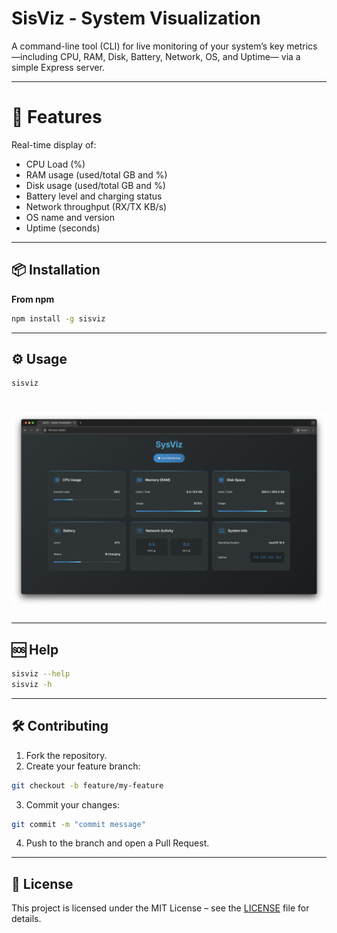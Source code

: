 # SisViz - System Visualization

A command-line tool (CLI) for live monitoring of your system’s key metrics —including CPU, RAM, Disk, Battery, Network, OS, and Uptime— via a simple Express server.

---
# 🚀 Features

Real-time display of:
-	CPU Load (%)
-	RAM usage (used/total GB and %)
-	Disk usage (used/total GB and %)
-	Battery level and charging status
-	Network throughput (RX/TX KB/s)
-	OS name and version
-	Uptime (seconds)

---
## 📦 Installation

**From npm**
```bash
npm install -g sisviz
```
---
## ⚙️ Usage
```bash
sisviz
```
# ![Screenshot](/src/public/photos/sisviz.png)

---
## 🆘 Help
```bash
sisviz --help
sisviz -h
```
---
## 🛠 Contributing
1.	Fork the repository.
2.	Create your feature branch:
```bash
git checkout -b feature/my-feature
```
3.	Commit your changes:
```bash
git commit -m "commit message"
```
4.	Push to the branch and open a Pull Request.
---
## 📄 License
This project is licensed under the MIT License – see the [LICENSE](./LICENSE) file for details.